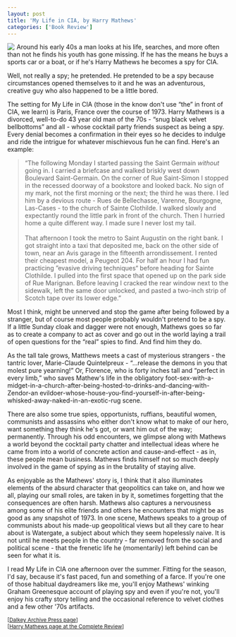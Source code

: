 ```yaml
---
layout: post
title: 'My Life in CIA, by Harry Mathews'
categories: ['Book Review']
---
```

<p>
<a href="http://www.amazon.com/exec/obidos/redirect?tag=bookenompolic-20%26link_code=xm2%26camp=2025%26creative=165953%26path=http://www.amazon.com/gp/redirect.html%253fASIN=1564783928%2526tag=bookenompolic-20%2526lcode=xm2%2526cID=2025%2526ccmID=165953%2526location=/o/ASIN/1564783928%25253FSubscriptionId=02ZH6J1W0649DTNS6002"><img src="http://images.amazon.com/images/P/1564783928.01._SCMZZZZZZZ_.jpg" align="left" style="margin-right:5px" /></a> Around his early 40s a man looks at his life, searches, and more often than not he finds his youth has gone missing. If he has the means he buys a sports car or a boat, or if he's Harry Mathews he becomes a spy for CIA.
</p><p>
Well, not really a spy; he pretended. He pretended to be a spy because circumstances opened themselves to it and he was an adventurous, creative guy who also happened to be a little bored.
</p><p>
The setting for My Life in CIA (those in the know don't use &#8220;the&#8221; in front of CIA, we learn) is Paris, France over the course of 1973. Harry Mathews is a divorced, well-to-do 43 year old man of the 70s - &#8220;snug black velvet bellbottoms&#8221; and all  - whose cocktail party friends suspect as being a spy. Every denial becomes a confirmation in their eyes so he decides to indulge and ride the intrigue for whatever mischievous fun he can find. Here's an example:
</p><blockquote>
&#8220;The following Monday I started passing the Saint Germain <em>without</em> going in. I carried a briefcase and walked briskly west down Boulevard Saint-Germain. On the corner of Rue Saint-Simon I stopped in the recessed doorway of a bookstore and looked back. No sign of my mark, not the first morning or the next; the third he was there. I led him by a devious route - Rues de Bellechasse, Varenne, Bourgogne, Las-Cases - to the church of Sainte Clothilde. I walked slowly and expectantly round the little park in front of the church. Then I hurried home a quite different way. I made sure I never lost my tail.
<br />
<br />That afternoon I took the metro to Saint Augustin on the right bank. I got straight into a taxi that deposited me, back on the other side of town, near an Avis garage in the fifteenth arrondissement. I rented their cheapest model, a Peugeot 204. For half an hour I had fun practicing &#8221;evasive driving techniques&#8220; before heading for Sainte Clothilde. I pulled into the first space that opened up on the park side of Rue Marignan. Before leaving I cracked the rear window next to the sidewalk, left the same door unlocked, and pasted a two-inch strip of Scotch tape over its lower edge.&#8221;
</blockquote><p>
Most I think, might be unnerved and stop the game after being followed by a stranger, but of course most people probably wouldn't pretend to be a spy. If a little Sunday cloak and dagger were not enough, Mathews goes so far as to create a company to act as cover and go out in the world laying a trail of open questions for the &#8220;real&#8221; spies to find. And find him they do.
</p><p>
As the tall tale grows, Matthews meets a cast of mysterious strangers - the tantric lover, Marie-Claude Quintelpreux - &#8220;...release the demons in you that molest pure yearning!&#8221; Or, Florence, who is forty inches tall and &#8220;perfect in every limb,&#8221; who saves Mathew's life in the obligatory foot-sex-with-a-midget-in-a-church-after-being-hosted-to-drinks-and-dancing-with-Zendor-an evildoer-whose-house-you-find-yourself-in-after-being-whisked-away-naked-in-an-exotic-rug scene.
</p><p>
There are also some true spies, opportunists, ruffians, beautiful women, communists and assassins who either don't know what to make of our hero, want something they think he's got, or want him out of the way; permanently. Through his odd encounters, we glimpse along with Mathews a world beyond the cocktail party chatter and intellectual ideas where he came from into a world of concrete action and cause-and-effect - as in, these people mean business. Mathews finds himself not so much deeply involved in the game of spying as in the brutality of staying alive.
</p><p>
As enjoyable as the Mathews' story is, I think that it also illuminates elements of the absurd character that geopolitics can take on, and how we all, playing our small roles, are taken in by it, sometimes forgetting that the consequences are often harsh. Mathews also captures a nervousness among some of his elite friends and others he encounters that might be as good as any snapshot of 1973. In one scene, Mathews speaks to a group of communists about his made-up geopolitical views but all they care to hear about is Watergate, a subject about which they seem hopelessly naive. It is not until he meets people in the country - far removed from the social and political scene - that the frenetic life he (momentarily) left behind can be seen for what it is.
</p><p>
I read My Life in CIA one afternoon over the summer. Fitting for the season, I'd say, because it's fast paced, fun and something of a farce. If you're one of those habitual daydreamers like me, you'll enjoy Mathews' winking Graham Greenesque account of playing spy and even if you're not, you'll enjoy his crafty story telling and the occasional reference to velvet clothes and a few other '70s artifacts.
</p><p>
<span style="font-size:9pt">[</span><span style="font-size:9pt"><a href="http://www.centerforbookculture.org/dalkey/backlist/mathews.html#my%20life" target="_blank">Dalkey Archive Press page</a></span><span style="font-size:9pt">]
<br />[</span><span style="font-size:9pt"><a href="http://www.complete-review.com/authors/mathewsh.htm" target="_blank">Harry Mathews page at the Complete Review</a></span><span style="font-size:9pt">]
<br /></span>
</p>

